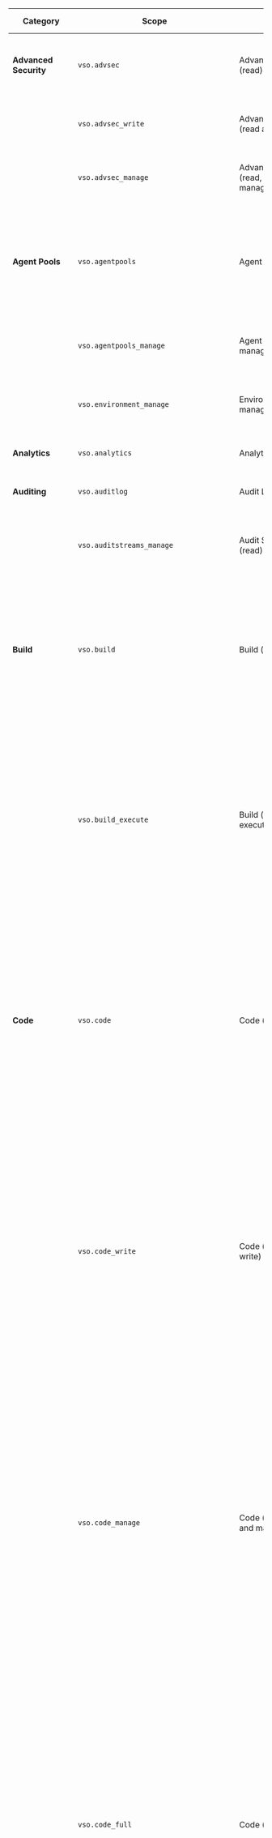 | Category | Scope | Name | High-risk | Description | Inherits From |
| -------- | ----- | ---- | --------- | ----------- | ------------- |
| **Advanced Security** | `vso.advsec` | AdvancedSecurity (read) | Yes | Grants the ability to read alerts, result instances, analysis result instances. ||
| | `vso.advsec_write` | AdvancedSecurity (read and write) | Yes |Grants the ability to upload analyses in sarif | `vso.advsec` |
| | `vso.advsec_manage` | AdvancedSecurity (read, write, and manage) | Yes |Grants the ability to upload analyses in sarif | `vso.advsec_write` |
| **Agent Pools** | `vso.agentpools` | Agent Pools (read) || Grants the ability to view tasks, pools, queues, agents, and currently running or recently completed jobs for agents. ||
| | `vso.agentpools_manage` | Agent Pools (read, manage) | Yes | Grants the ability to manage pools, queues, and agents. | `vso.agentpools` |
| | `vso.environment_manage` | Environment (read, manage) | Yes | Grants the ability to manage pools, queues, agents, and environments. | `vso.agentpools_manage` |
| **Analytics** | `vso.analytics` | Analytics (read) || Grants the ability to query analytics data. ||
| **Auditing** | `vso.auditlog` | Audit Log (read) || Grants the ability to read the auditing log to users. ||
| | `vso.auditstreams_manage` | Audit Streams (read) | Yes | Grants the ability to manage auditing streams to users. | `vso.auditlog` |
| **Build** | `vso.build` | Build (read) || Grants the ability to access build artifacts, including build results, definitions, and requests, and the ability to receive notifications about build events via service hooks. | `vso.hooks_write` |
| | `vso.build_execute` | Build (read and execute) | Yes | Grants the ability to access build artifacts, including build results, definitions, and requests, and the ability to queue a build, update build properties, and the ability to receive notifications about build events via service hooks. | `vso.build` |
| **Code** | `vso.code` | Code (read) || Grants the ability to read source code and metadata about commits, changesets, branches, and other version control artifacts. Also grants the ability to search code and get notified about version control events via service hooks. | `vso.hooks_write` |
| | `vso.code_write` | Code (read and write) | Yes | Grants the ability to read, update, and delete source code, access metadata about commits, changesets, branches, and other version control artifacts. Also grants the ability to create and manage pull requests and code reviews and to receive notifications about version control events via service hooks. | `vso.code` |
| | `vso.code_manage` | Code (read, write, and manage) | Yes | Grants the ability to read, update, and delete source code, access metadata about commits, changesets, branches, and other version control artifacts. Also grants the ability to create and manage code repositories, create and manage pull requests and code reviews, and to receive notifications about version control events via service hooks. | `vso.code_write` |
| | `vso.code_full` | Code (full) | Yes | Grants full access to source code, metadata about commits, changesets, branches, and other version control artifacts. Also grants the ability to create and manage code repositories, create and manage pull requests and code reviews, and to receive notifications about version control events via service hooks. Also includes limited support for Client OM APIs. | `vso.code_manage` |
| | `vso.code_status` | Code (status) || Grants the ability to read and write commit and pull request status. ||
| **Connected Server** | `vso.connected_server` | Connected Server || Grants the ability to access endpoints needed from an on-premises connected server. ||
| **Entitlements** | `vso.entitlements` | Entitlements (Read) || Provides read only access to licensing entitlements endpoint to get account entitlements. ||
| | `vso.memberentitlementmanagement` | MemberEntitlement Management (read) || Grants the ability to read users, their licenses as well as projects and extensions they can access. ||
| | `vso.memberentitlementmanagement_write` | MemberEntitlement Management (write) | Yes | Grants the ability to manage users, their licenses as well as projects and extensions they can access. |  `vso.memberentitlementmanagement` |
| **Extensions** | `vso.extension` | Extensions (read) || Grants the ability to read installed extensions. | `vso.profile` |
| | `vso.extension_manage` | Extensions (read and manage) | Yes | Grants the ability to install, uninstall, and perform other administrative actions on installed extensions. | `vso.extension` |
| | `vso.extension.data` | Extension data (read) || Grants the ability to read data (settings and documents) stored by installed extensions. | `vso.profile` |
| | `vso.extension.data_write` | Extension data (read and write) || Grants the ability to read and write data (settings and documents) stored by installed extensions. | `vso.extension.data` |
| **Github Connections** | `vso.githubconnections` | GitHub Connections (read) || Grants the ability to read GitHub connections and GitHub repositories data. ||
| | `vso.githubconnections_manage` | GitHub Connections (read and manage) | Yes | Grants the ability to read and manage GitHub connections and GitHub repositories data | `vso.githubconnections` |
| **Graph & identity** | `vso.graph` | Graph (read) || Grants the ability to read user, group, scope, and group membership information. ||
| | `vso.graph_manage` | Graph (manage) | Yes | Grants the ability to read user, group, scope and group membership information, and to add users, groups, and manage group memberships. | `vso.graph` |
| | `vso.identity` | Identity (read) || Grants the ability to read identities and groups. ||
| | `vso.identity_manage` | Identity (manage) | Yes | Grants the ability to read, write, and manage identities and groups. | `vso.identity` |
| **Machine Group** | `vso.machinegroup_manage` | Deployment group (read, manage) | Yes | Provides ability to manage deployment group and agent pools. | `vso.agentpools_manage` |
| **Marketplace** | `vso.gallery` | Marketplace || Grants read access to public and private items and publishers. | `vso.profile` |
| | `vso.gallery_acquire` | Marketplace (acquire) || Grants read access and the ability to acquire items. | `vso.gallery` |
| | `vso.gallery_publish` | Marketplace (publish) | Yes | Grants read access and the ability to upload, update, and share items. | `vso.gallery` |
| | `vso.gallery_manage` | Marketplace (manage) | Yes | Grants read access and the ability to publish and manage items and publishers. | `vso.gallery_publish` |
| **Notifications** | `vso.notification` | Notifications (read) || Provides read access to subscriptions and event metadata, including filterable field values. | `vso.profile` |
| | `vso.notification_write` | Notifications (write) || Provides read and write access to subscriptions and read access to event metadata, including filterable field values. | `vso.notification` |
| | `vso.notification_manage` | Notifications (manage) || Provides read, write, and management access to subscriptions and read access to event metadata, including filterable field values. | `vso.notification_write` |
| | `vso.notification_diagnostics` | Notifications (diagnostics) || Provides access to notification-related diagnostic logs and provides the ability to enable diagnostics for individual subscriptions. | `vso.notification` |
| **Packaging** | `vso.packaging` | Packaging (read) || Grants the ability to read feeds and packages. | `vso.profile` |
| | `vso.packaging_write` | Packaging (read and write) | Yes | Grants the ability to create and read feeds and packages. | `vso.packaging` |
| | `vso.packaging_manage` | Packaging (read, write, and manage) | Yes | Grants the ability to create, read, update, and delete feeds and packages. | `vso.packaging_write` |
| **Pipeline Resources** | `vso.pipelineresources_use` | Pipeline Resources (use) | Yes | Grants the ability to approve a pipeline's request to use a protected resource: agent pool, environment, queue, repository, secure files, service connection, and variable group. ||
| | `vso.pipelineresources_manage` | Pipeline Resources (use and manage) | Yes | Grants the ability to manage a protected resource or a pipeline's request to use a protected resource: agent pool, environment, queue, repository, secure files, service connection, and variable group. | `vso.pipelineresources_manage` |
| **Project and Team** | `vso.project` | Project and team (read) || Grants the ability to read projects and teams. ||
| | `vso.project_write` | Project and team (read and write) || Grants the ability to read and update projects and teams. | `vso.project` |
| | `vso.project_manage` | Project and team (read, write and manage) | Yes | Grants the ability to create, read, update, and delete projects and teams. | `vso.project_write` |
| **Release** | `vso.release` | Release (read) || Grants the ability to read release artifacts, including releases, release definitions and release environment. | `vso.profile` |
| | `vso.release_execute` | Release (read, write and execute) | Yes | Grants the ability to read and update release artifacts, including releases, release definitions and release environment, and the ability to queue a new release. | `vso.release` | 
| | `vso.release_manage` | Release (read, write, execute and manage) | Yes | Grants the ability to read, update, and delete release artifacts, including releases, release definitions and release environment, and the ability to queue and approve a new release. | `vso.release_manage` |
| **Secure Files** | `vso.securefiles_read` | Secure Files (read) | Yes | Grants the ability to read secure files. ||
| | `vso.securefiles_write` | Secure Files (read, create) | Yes | Grants the ability to read and create secure files. | `vso.securefiles_read` |
| | `vso.securefiles_manage` | Secure Files (read, create, and manage) | Yes | Grants the ability to read, create, and manage secure files. | `vso.securefiles_write` |
| **Security** | `vso.security_manage` | Security (manage) | Yes | Grants the ability to read, write, and manage security permissions. ||
| **Service Connections** | `vso.serviceendpoint` | Service Endpoints (read) || Grants the ability to read service endpoints. | `vso.profile` |
| | `vso.serviceendpoint_query` | Service Endpoints (read and query) || Grants the ability to read and query service endpoints. | `vso.serviceendpoint` |
| | `vso.serviceendpoint_manage` | Service Endpoints (read, query and manage) | Yes | Grants the ability to read, query, and manage service endpoints. | `vso.serviceendpoint_query` |
| **Service Hooks** | `vso.hooks` | Service hooks (read) || Grants the ability to read service hook subscriptions and metadata, including supported events, consumers, and actions. (No longer public.) | `vso.profile` |
| | `vso.hooks_write` | Service hooks (read and write) || Grants the ability to create and update service hook subscriptions and read metadata, including supported events, consumers, and actions. (No longer public.) | `vso.hooks` |
| | `vso.hooks_interact` | Service hooks (interact) || Grants the ability to interact and perform actions on events received via service hooks. (No longer public.) | `vso.profile` |
| **Settings** | `vso.settings` | Settings (read) || Grants the ability to read settings. ||
| | `vso.settings_write` | Settings (read and write) || Grants the ability to create and read settings. ||
| **Symbols** | `vso.symbols` | Symbols (read) || Grants the ability to read symbols. | `vso.profile` |
| | `vso.symbols_write` | Symbols (read and write) || Grants the ability to read and write symbols. | `vso.symbols` |
| | `vso.symbols_manage` | Symbols (read, write and manage) || Grants the ability to read, write, and manage symbols. | `vso.symbols_write` |
| **Task Groups** | `vso.taskgroups_read` | Task Groups (read) || Grants the ability to read task groups. ||
| | `vso.taskgroups_write` | Task Groups (read, create) || Grants the ability to read and create task groups. | `vso.taskgroups_read` |
| | `vso.taskgroups_manage` | Task Groups (read, create and manage) | Yes | Grants the ability to read, create and manage taskgroups. | `vso.taskgroups_write` |
| **Team Dashboard** | `vso.dashboards` | Team dashboards (read) || Grants the ability to read team dashboard information. ||
| | `vso.dashboards_manage` | Team dashboards (manage) || Grants the ability to manage team dashboard information. | `vso.dashboards` |
| **Test Management** | `vso.test` | Test management (read) || Grants the ability to read test plans, cases, results and other test management related artifacts. | `vso.profile` |
| | `vso.test_write` | Test management (read and write) || Grants the ability to read, create, and update test plans, cases, results and other test management related artifacts. | `vso.test` |
| **Threads** | `vso.threads_full` | PR threads || Grants the ability to read and write to pull request comment threads. ||
| **Tokens** | `vso.tokens` | Delegated Authorization Tokens | Yes | Grants the ability to manage delegated authorization tokens to users. ||
| | `vso.tokenadministration` | Token Administration | Yes | Grants the ability to manage (view and revoke) existing tokens to organization administrators. ||
| **User Profile** | `vso.profile` | User profile (read) || Grants the ability to read your profile, accounts, collections, projects, teams, and other top-level organizational artifacts. ||
| | `vso.profile_write` | User profile (write) || Grants the ability to write to your profile. | `vso.profile` |
| **Variable Groups** | `vso.variablegroups_read` | Variable Groups (read) || Grants the ability to read variable groups. ||
| | `vso.variablegroups_write` | Variable Groups (read, create) || Grants the ability to read and create variable groups. | `vso.variablegroups_read` |
| | `vso.variablegroups_manage` | Variable Groups (read, create and manage) | Yes | Grants the ability to read, create and manage variable groups. | `vso.variablegroups_write` |
| **Wiki** | `vso.wiki` | Wiki (read) || Grants the ability to read wikis, wiki pages and wiki attachments. Also grants the ability to search wiki pages. ||
| | `vso.wiki_write` | Wiki (read and write) || Grants the ability to read, create and updates wikis, wiki pages and wiki attachments. | `vso.wiki` |
| **Work Items** | `vso.work` | Work items (read) || Grants the ability to read work items, queries, boards, area and iterations paths, and other work item tracking related metadata. Also grants the ability to execute queries, search work items and to receive notifications about work item events via service hooks. | `vso.hooks_write` |
| | `vso.work_write` | Work items (read and write) || Grants the ability to read, create, and update work items and queries, update board metadata, read area and iterations paths other work item tracking related metadata, execute queries, and to receive notifications about work item events via service hooks. | `vso.work` |
| | `vso.work_full` | Work items (full) || Grants full access to work items, queries, backlogs, plans, and work item tracking metadata. Also provides the ability to receive notifications about work item events via service hooks. | `vso.work_write` |
| **User Impersonation** | `user_impersonation` | User Impersonation | Yes | Have full access to Visual Studio Team Services REST APIs. **Request and/or consent this scope with caution as it is very powerful!** ||
